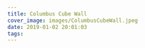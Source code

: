 ```yaml
---
title: Columbus Cube Wall
cover_image: images/ColumbusCubeWall.jpeg
date: 2019-01-02 20:01:03
tags:
---
```

